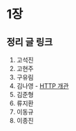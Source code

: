 # 1장

## 정리 글 링크

1. 고석진
2. 고현주
3. 구유림
4. 김나영 - [HTTP 개관](https://feel5ny.github.io/2019/08/03/HTTP_001/)
5. 김준형
6. 류지환
7. 이동규
8. 이종진
